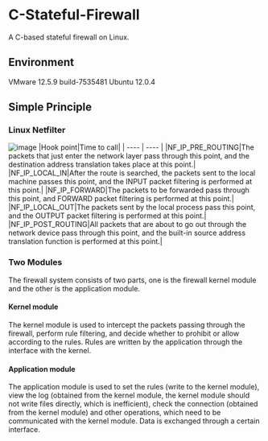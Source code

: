 # C-Stateful-Firewall
A C-based stateful firewall on Linux.
## Environment
VMware 12.5.9 build-7535481
Ubuntu 12.0.4
## Simple Principle
### Linux Netfilter
![image](https://user-images.githubusercontent.com/66781521/154284068-179adbb7-5a2d-480a-89e0-e55b320940bc.png)
|Hook point|Time to call|
|  ----  | ----  |
|NF_IP_PRE_ROUTING|The packets that just enter the network layer pass through this point, and the destination address translation takes place at this point.|
|NF_IP_LOCAL_IN|After the route is searched, the packets sent to the local machine passes this point, and the INPUT packet filtering is performed at this point.|
|NF_IP_FORWARD|The packets to be forwarded pass through this point, and FORWARD packet filtering is performed at this point.|
|NF_IP_LOCAL_OUT|The packets sent by the local process pass this point, and the OUTPUT packet filtering is performed at this point.|
|NF_IP_POST_ROUTING|All packets that are about to go out through the network device pass through this point, and the built-in source address translation function is performed at this point.|
### Two Modules
The firewall system consists of two parts, one is the firewall kernel module and the other is the application module.
#### Kernel module
The kernel module is used to intercept the packets passing through the firewall, perform rule filtering, and decide whether to prohibit or allow according to the rules. Rules are written by the application through the interface with the kernel.
#### Application module
The application module is used to set the rules (write to the kernel module), view the log (obtained from the kernel module, the kernel module should not write files directly, which is inefficient), check the connection (obtained from the kernel module) and other operations, which need to be communicated with the kernel module. Data is exchanged through a certain interface.
